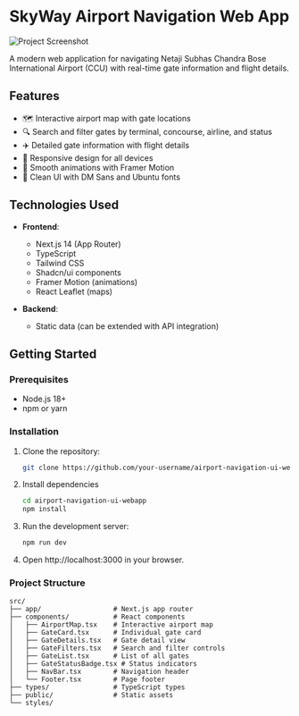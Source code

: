 # SkyWay Airport Navigation Web App

![Project Screenshot](./public/screenshot.png) <!-- Add your screenshot later -->

A modern web application for navigating Netaji Subhas Chandra Bose International Airport (CCU) with real-time gate information and flight details.

## Features

- 🗺️ Interactive airport map with gate locations
- 🔍 Search and filter gates by terminal, concourse, airline, and status
- ✈️ Detailed gate information with flight details
- 📱 Responsive design for all devices
- 🚀 Smooth animations with Framer Motion
- 🎨 Clean UI with DM Sans and Ubuntu fonts

## Technologies Used

- **Frontend**: 
  - Next.js 14 (App Router)
  - TypeScript
  - Tailwind CSS
  - Shadcn/ui components
  - Framer Motion (animations)
  - React Leaflet (maps)

- **Backend**: 
  - Static data (can be extended with API integration)

## Getting Started

### Prerequisites

- Node.js 18+
- npm or yarn

### Installation

1. Clone the repository:
   ```bash
   git clone https://github.com/your-username/airport-navigation-ui-webapp.git
   ```

2. Install dependencies

    ```bash
    cd airport-navigation-ui-webapp
    npm install
    ```
3. Run the development server:
    ```bash
    npm run dev
    ```

4. Open http://localhost:3000 in your browser.

### Project Structure
```
src/
├── app/                  # Next.js app router
├── components/           # React components
│   ├── AirportMap.tsx    # Interactive airport map
│   ├── GateCard.tsx      # Individual gate card
│   ├── GateDetails.tsx   # Gate detail view
│   ├── GateFilters.tsx   # Search and filter controls
│   ├── GateList.tsx      # List of all gates
│   ├── GateStatusBadge.tsx # Status indicators
│   ├── NavBar.tsx        # Navigation header
│   └── Footer.tsx        # Page footer
├── types/                # TypeScript types
├── public/               # Static assets
└── styles/  
```

